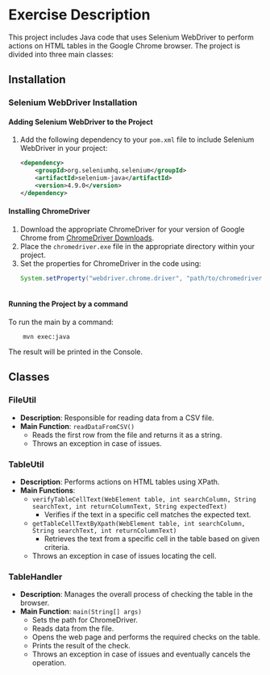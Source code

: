 # Exercise Description

This project includes Java code that uses Selenium WebDriver to perform actions on HTML tables in the Google Chrome browser. The project is divided into three main classes:

## Installation

### Selenium WebDriver Installation

#### Adding Selenium WebDriver to the Project
1. Add the following dependency to your `pom.xml` file to include Selenium WebDriver in your project:
   ```xml
   <dependency>
       <groupId>org.seleniumhq.selenium</groupId>
       <artifactId>selenium-java</artifactId>
       <version>4.9.0</version>
   </dependency>
   ```
#### Installing ChromeDriver
1. Download the appropriate ChromeDriver for your version of Google Chrome from [ChromeDriver Downloads](https://sites.google.com/a/chromium.org/chromedriver/downloads).
2. Place the `chromedriver.exe` file in the appropriate directory within your project.
3. Set the properties for ChromeDriver in the code using:
   ```java
   System.setProperty("webdriver.chrome.driver", "path/to/chromedriver");
    

#### Running the Project by a command
To run the main by a command: 
```maven
    mvn exec:java 
```

The result will be printed in the Console.

## Classes

### FileUtil
- **Description**: Responsible for reading data from a CSV file.
- **Main Function**: `readDataFromCSV()`
    - Reads the first row from the file and returns it as a string.
    - Throws an exception in case of issues.

### TableUtil
- **Description**: Performs actions on HTML tables using XPath.
- **Main Functions**:
    - `verifyTableCellText(WebElement table, int searchColumn, String searchText, int returnColumnText, String expectedText)`
        - Verifies if the text in a specific cell matches the expected text.
    - `getTableCellTextByXpath(WebElement table, int searchColumn, String searchText, int returnColumnText)`
        - Retrieves the text from a specific cell in the table based on given criteria.
    - Throws an exception in case of issues locating the cell.

### TableHandler
- **Description**: Manages the overall process of checking the table in the browser.
- **Main Function**: `main(String[] args)`
    - Sets the path for ChromeDriver.
    - Reads data from the file.
    - Opens the web page and performs the required checks on the table.
    - Prints the result of the check.
    - Throws an exception in case of issues and eventually cancels the operation.

